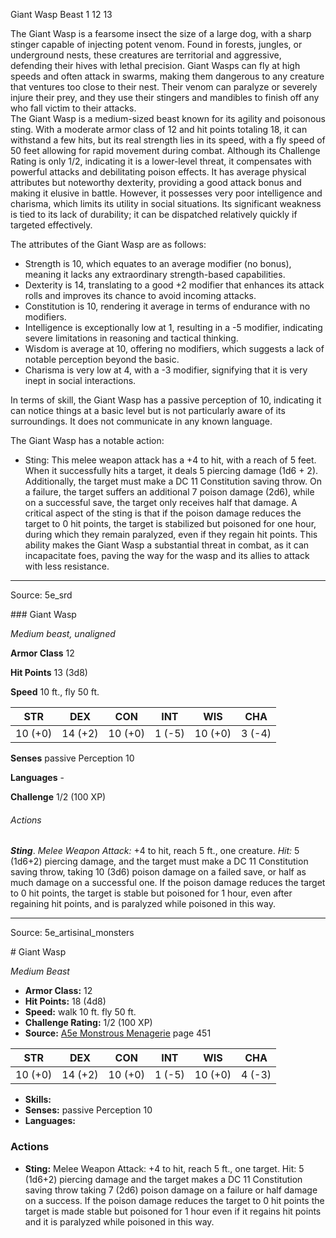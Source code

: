 <MonsterName/>Giant Wasp</MonsterName>
<CreatureType/>Beast</CreatureType>
<CR/>1</CR>
<AC/>12</AC>
<HP/>13</HP>
<summary>The Giant Wasp is a fearsome insect the size of a large dog, with a sharp stinger capable of injecting potent venom. Found in forests, jungles, or underground nests, these creatures are territorial and aggressive, defending their hives with lethal precision. Giant Wasps can fly at high speeds and often attack in swarms, making them dangerous to any creature that ventures too close to their nest. Their venom can paralyze or severely injure their prey, and they use their stingers and mandibles to finish off any who fall victim to their attacks.</summary>

<summary>The Giant Wasp is a medium-sized beast known for its agility and poisonous sting. With a moderate armor class of 12 and hit points totaling 18, it can withstand a few hits, but its real strength lies in its speed, with a fly speed of 50 feet allowing for rapid movement during combat. Although its Challenge Rating is only 1/2, indicating it is a lower-level threat, it compensates with powerful attacks and debilitating poison effects. It has average physical attributes but noteworthy dexterity, providing a good attack bonus and making it elusive in battle. However, it possesses very poor intelligence and charisma, which limits its utility in social situations. Its significant weakness is tied to its lack of durability; it can be dispatched relatively quickly if targeted effectively.</summary>

<detail>

The attributes of the Giant Wasp are as follows: 
- Strength is 10, which equates to an average modifier (no bonus), meaning it lacks any extraordinary strength-based capabilities. 
- Dexterity is 14, translating to a good +2 modifier that enhances its attack rolls and improves its chance to avoid incoming attacks. 
- Constitution is 10, rendering it average in terms of endurance with no modifiers. 
- Intelligence is exceptionally low at 1, resulting in a -5 modifier, indicating severe limitations in reasoning and tactical thinking. 
- Wisdom is average at 10, offering no modifiers, which suggests a lack of notable perception beyond the basic. 
- Charisma is very low at 4, with a -3 modifier, signifying that it is very inept in social interactions.

In terms of skill, the Giant Wasp has a passive perception of 10, indicating it can notice things at a basic level but is not particularly aware of its surroundings. It does not communicate in any known language.

The Giant Wasp has a notable action: 
- Sting: This melee weapon attack has a +4 to hit, with a reach of 5 feet. When it successfully hits a target, it deals 5 piercing damage (1d6 + 2). Additionally, the target must make a DC 11 Constitution saving throw. On a failure, the target suffers an additional 7 poison damage (2d6), while on a successful save, the target only receives half that damage. A critical aspect of the sting is that if the poison damage reduces the target to 0 hit points, the target is stabilized but poisoned for one hour, during which they remain paralyzed, even if they regain hit points. This ability makes the Giant Wasp a substantial threat in combat, as it can incapacitate foes, paving the way for the wasp and its allies to attack with less resistance.</detail>



---

Source: 5e_srd

<statblock>
### Giant Wasp

*Medium beast, unaligned*

**Armor Class** 12

**Hit Points** 13 (3d8)

**Speed** 10 ft., fly 50 ft.

| STR     | DEX     | CON     | INT    | WIS     | CHA    |
|---------|---------|---------|--------|---------|--------|
| 10 (+0) | 14 (+2) | 10 (+0) | 1 (-5) | 10 (+0) | 3 (-4) |

**Senses** passive Perception 10

**Languages** -

**Challenge** 1/2 (100 XP)

###### Actions

***Sting***. *Melee Weapon Attack:* +4 to hit, reach 5 ft., one creature. *Hit:* 5 (1d6+2) piercing damage, and the target must make a DC 11 Constitution saving throw, taking 10 (3d6) poison damage on a failed save, or half as much damage on a successful one. If the poison damage reduces the target to 0 hit points, the target is stable but poisoned for 1 hour, even after regaining hit points, and is paralyzed while poisoned in this way.</statblock>




---

Source: 5e_artisinal_monsters

<statblock>
# Giant Wasp

*Medium* *Beast*

- **Armor Class:** 12
- **Hit Points:** 18 (4d8)
- **Speed:** walk 10 ft. fly 50 ft.
- **Challenge Rating:** 1/2 (100 XP)
- **Source:** [A5e Monstrous Menagerie](https://enpublishingrpg.com/products/level-up-monstrous-menagerie-a5e) page 451

| STR | DEX | CON | INT | WIS | CHA |
| --- | --- | --- | --- | --- | --- |
| 10 (+0) | 14 (+2) | 10 (+0) | 1 (-5) | 10 (+0) | 4 (-3) |

- **Skills:** 
- **Senses:** passive Perception 10
- **Languages:** 

### Actions

- **Sting:** Melee Weapon Attack: +4 to hit, reach 5 ft., one target. Hit: 5 (1d6+2) piercing damage and the target makes a DC 11 Constitution saving throw  taking 7 (2d6) poison damage on a failure or half damage on a success. If the poison damage reduces the target to 0 hit points  the target is made stable but poisoned for 1 hour  even if it regains hit points  and it is paralyzed while poisoned in this way.


</statblock>


